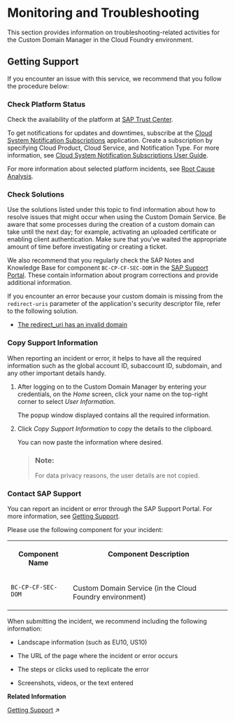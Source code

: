 <!-- loio1edcaf67194a4988ba154f901fb65f0d -->

# Monitoring and Troubleshooting

This section provides information on troubleshooting-related activities for the Custom Domain Manager in the Cloud Foundry environment.



<a name="loio1edcaf67194a4988ba154f901fb65f0d__section_uz5_5yv_vjb"/>

## Getting Support

If you encounter an issue with this service, we recommend that you follow the procedure below:



### Check Platform Status

Check the availability of the platform at [SAP Trust Center](https://www.sap.com/about/trust-center/cloud-service-status.html).

To get notifications for updates and downtimes, subscribe at the [Cloud System Notification Subscriptions](https://support.sap.com/en/my-support/systems-installations/cac.html) application. Create a subscription by specifying Cloud Product, Cloud Service, and Notification Type. For more information, see [Cloud System Notification Subscriptions User Guide](https://support.sap.com/content/dam/support/en_us/library/ssp/my-support/systems-installations/cac/csns_user_guide.pdf).

For more information about selected platform incidents, see [Root Cause Analysis](https://help.sap.com/viewer/product/SCP_RCA/Latest/en-US).



### Check Solutions

Use the solutions listed under this topic to find information about how to resolve issues that might occur when using the Custom Domain Service. Be aware that some processes during the creation of a custom domain can take until the next day; for example, activating an uploaded certificate or enabling client authentication. Make sure that you've waited the appropriate amount of time before investigating or creating a ticket.

We also recommend that you regularly check the SAP Notes and Knowledge Base for component `BC-CP-CF-SEC-DOM` in the [SAP Support Portal](https://support.sap.com/en/index.html). These contain information about program corrections and provide additional information.

If you encounter an error because your custom domain is missing from the `redirect-uris` parameter of the application's security descriptor file, refer to the following solution.

-   [The redirect\_uri has an invalid domain](the-redirect-uri-has-an-invalid-domain-e09b325.md)




### Copy Support Information

When reporting an incident or error, it helps to have all the required information such as the global account ID, subaccount ID, subdomain, and any other important details handy.

1.  After logging on to the Custom Domain Manager by entering your credentials, on the *Home* screen, click your name on the top-right corner to select *User Information*.

    The popup window displayed contains all the required information.

2.  Click *Copy Support Information* to copy the details to the clipboard.

    You can now paste the information where desired.

    > ### Note:  
    > For data privacy reasons, the user details are not copied.




### Contact SAP Support

You can report an incident or error through the SAP Support Portal. For more information, see [Getting Support](https://help.sap.com/viewer/65de2977205c403bbc107264b8eccf4b/Cloud/en-US/5dd739823b824b539eee47b7860a00be.html).

Please use the following component for your incident:


<table>
<tr>
<th valign="top">

Component Name

</th>
<th valign="top">

Component Description

</th>
</tr>
<tr>
<td valign="top">

`BC-CP-CF-SEC-DOM` 

</td>
<td valign="top">

Custom Domain Service \(in the Cloud Foundry environment\)

</td>
</tr>
</table>

When submitting the incident, we recommend including the following information:

-   Landscape information \(such as EU10, US10\)

-   The URL of the page where the incident or error occurs

-   The steps or clicks used to replicate the error

-   Screenshots, videos, or the text entered


**Related Information**  


[Getting Support](https://help.sap.com/viewer/65de2977205c403bbc107264b8eccf4b/Cloud/en-US/5dd739823b824b539eee47b7860a00be.html "To get help, use the available support channels provided by SAP for Me.") :arrow_upper_right:

